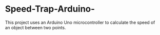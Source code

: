 # Speed-Trap-Arduino-

This project uses an Arduino Uno microcontroller to calculate the speed of an object between two points.
